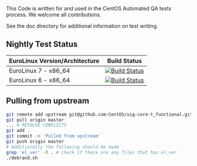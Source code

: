 This Code is written for and used in the CentOS Automated QA tests process. We welcome all contributions.

See the doc directory for additional information on test writing.

## Nightly Test Status

| EuroLinux Version/Architecture | Build Status |
| --------------------------- | ------------ |
| EuroLinux 7 - x86_64           | [![Build Status](https://10.10.1.139/view/EL-QA/job/EL-QA-sig-core-t_functional-el7/badge/icon)](https://jenkins.bel.lan/view/EL-QA/job/EL-QA-sig-core-t_functional-el7/) |
| EuroLinux 6 - x86_64           | [![Build Status](https://10.10.1.139/view/EL-QA/job/EL-QA-sig-core-t_functional-el6/badge/icon)](https://jenkins.bel.lan/view/EL-QA/job/EL-QA-sig-core-t_functional-el6/) |

## Pulling from upstream
```bash
git remote add upstream git@github.com:CentOS/sig-core-t_functional.git
git pull origin master
... # RESOLVE CONFLICTS
git add . 
git commit -m 'Pulled from upstream'
git push origin master
# Additionally the following should be made
grep 'el_ver' -R . # check if there are any files that has el_ver
./debrand.sh
```
